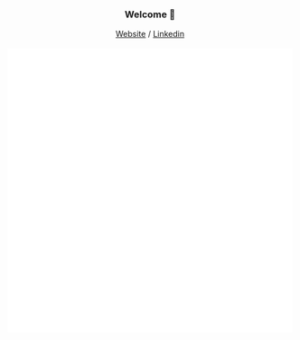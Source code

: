 <h3 align="center">Welcome 🐍</h3>
<p align="center">
  <a href="https://patacode.github.io/curriculum-vitae/">Website</a> /
  <a href="https://www.linkedin.com/">Linkedin</a>
  <br><br>
  <img src="/et.gif" />
</p>
